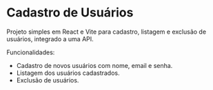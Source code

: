 # Cadastro de Usuários

Projeto simples em React e Vite para cadastro, listagem e exclusão de usuários, integrado a uma API.

Funcionalidades:

- Cadastro de novos usuários com nome, email e senha.
- Listagem dos usuários cadastrados.
- Exclusão de usuários.
